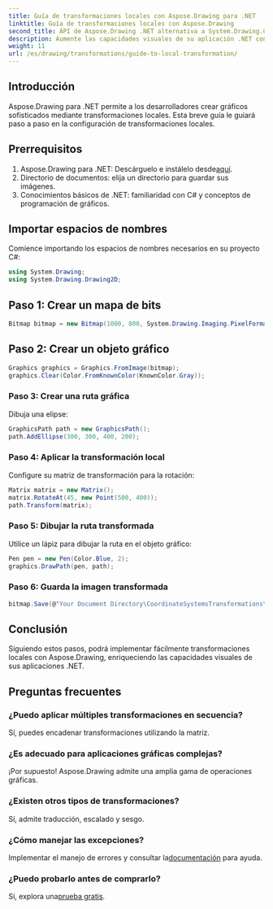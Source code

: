 ```yaml
---
title: Guía de transformaciones locales con Aspose.Drawing para .NET
linktitle: Guía de transformaciones locales con Aspose.Drawing
second_title: API de Aspose.Drawing .NET alternativa a System.Drawing.Common
description: Aumente las capacidades visuales de su aplicación .NET con transformaciones locales mediante Aspose.Drawing. Este completo tutorial le guiará a través del proceso de creación de gráficos impresionantes mediante la aplicación de matrices de transformación.
weight: 11
url: /es/drawing/transformations/guide-to-local-transformation/
---
```

## Introducción

Aspose.Drawing para .NET permite a los desarrolladores crear gráficos sofisticados mediante transformaciones locales. Esta breve guía le guiará paso a paso en la configuración de transformaciones locales.

## Prerrequisitos

1.  Aspose.Drawing para .NET: Descárguelo e instálelo desde[aquí](https://releases.aspose.com/drawing/net/).
2. Directorio de documentos: elija un directorio para guardar sus imágenes.
3. Conocimientos básicos de .NET: familiaridad con C# y conceptos de programación de gráficos.

## Importar espacios de nombres

Comience importando los espacios de nombres necesarios en su proyecto C#:

```csharp
using System.Drawing;
using System.Drawing.Drawing2D;
```

## Paso 1: Crear un mapa de bits

```csharp
Bitmap bitmap = new Bitmap(1000, 800, System.Drawing.Imaging.PixelFormat.Format32bppPArgb);
```

## Paso 2: Crear un objeto gráfico

```csharp
Graphics graphics = Graphics.FromImage(bitmap);
graphics.Clear(Color.FromKnownColor(KnownColor.Gray));
```

### Paso 3: Crear una ruta gráfica

Dibuja una elipse:

```csharp
GraphicsPath path = new GraphicsPath();
path.AddEllipse(300, 300, 400, 200);
```

### Paso 4: Aplicar la transformación local

Configure su matriz de transformación para la rotación:

```csharp
Matrix matrix = new Matrix();
matrix.RotateAt(45, new Point(500, 400));
path.Transform(matrix);
```

### Paso 5: Dibujar la ruta transformada

Utilice un lápiz para dibujar la ruta en el objeto gráfico:

```csharp
Pen pen = new Pen(Color.Blue, 2);
graphics.DrawPath(pen, path);
```

### Paso 6: Guarda la imagen transformada

```csharp
bitmap.Save(@"Your Document Directory\CoordinateSystemsTransformations\LocalTransformation_out.png");
```

## Conclusión

Siguiendo estos pasos, podrá implementar fácilmente transformaciones locales con Aspose.Drawing, enriqueciendo las capacidades visuales de sus aplicaciones .NET.

## Preguntas frecuentes

### ¿Puedo aplicar múltiples transformaciones en secuencia?  
Sí, puedes encadenar transformaciones utilizando la matriz.

### ¿Es adecuado para aplicaciones gráficas complejas?  
¡Por supuesto! Aspose.Drawing admite una amplia gama de operaciones gráficas.

### ¿Existen otros tipos de transformaciones?  
Sí, admite traducción, escalado y sesgo.

### ¿Cómo manejar las excepciones?  
 Implementar el manejo de errores y consultar la[documentación](https://reference.aspose.com/drawing/net/) para ayuda.

### ¿Puedo probarlo antes de comprarlo?  
 Sí, explora una[prueba gratis](https://releases.aspose.com/).